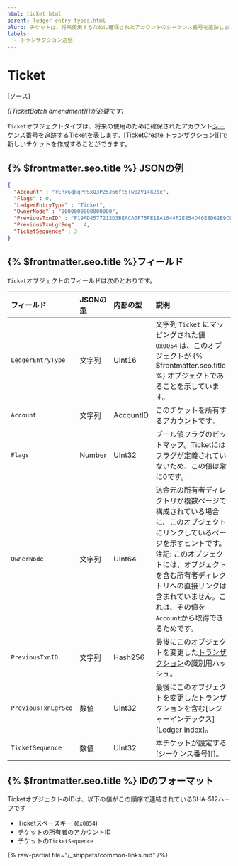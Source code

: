 ```yaml
---
html: ticket.html
parent: ledger-entry-types.html
blurb: チケットは、将来使用するために確保されたアカウントのシーケンス番号を追跡します。
labels:
  - トランザクション送信
---
```

# Ticket

[[ソース]](https://github.com/XRPLF/rippled/blob/76a6956138c4ecd156c5c408f136ed3d6ab7d0c1/src/ripple/protocol/impl/LedgerFormats.cpp#L155-L164)

_([TicketBatch amendment][]が必要です)_

`Ticket`オブジェクトタイプは、将来の使用のために確保されたアカウント[シーケンス番号](../../data-types/basic-data-types.md#アカウントシーケンス)を追跡する[Ticket](../../../../concepts/accounts/tickets.md)を表します。[TicketCreate トランザクション][]で新しいチケットを作成することができます。

## {% $frontmatter.seo.title %} JSONの例

```json
{
  "Account" : "rEhxGqkqPPSxQ3P25J66ft5TwpzV14k2de",
  "Flags" : 0,
  "LedgerEntryType" : "Ticket",
  "OwnerNode" : "0000000000000000",
  "PreviousTxnID" : "F19AD4577212D3BEACA0F75FE1BA1644F2E854D46E8D62E9C95D18E9708CBFB1",
  "PreviousTxnLgrSeq" : 4,
  "TicketSequence" : 3
}
```

## {% $frontmatter.seo.title %}フィールド

`Ticket`オブジェクトのフィールドは次のとおりです。

| フィールド            | JSONの型   | 内部の型       | 説明        　　　　         |
|:--------------------|:----------|:--------------|:---------------------------|
| `LedgerEntryType`   | 文字列     | UInt16        | 文字列 `Ticket` にマッピングされた値 `0x0054` は、このオブジェクトが {% $frontmatter.seo.title %} オブジェクトであることを示しています。 |
| `Account`           | 文字列     | AccountID     | このチケットを所有する[アカウント](../../../../concepts/accounts/accounts.md)です。 |
| `Flags`             | Number    | UInt32        | ブール値フラグのビットマップ。Ticketにはフラグが定義されていないため、この値は常に0です。 |
| `OwnerNode`         | 文字列     | UInt64        | 送金元の所有者ディレクトリが複数ページで構成されている場合に、このオブジェクトにリンクしているページを示すヒントです。注記: このオブジェクトには、オブジェクトを含む所有者ディレクトリへの直接リンクは含まれていません。これは、その値を`Account`から取得できるためです。 |
| `PreviousTxnID`     | 文字列     | Hash256       | 最後にこのオブジェクトを変更した[トランザクション](../../../../concepts/transactions/index.md)の識別用ハッシュ。 |
| `PreviousTxnLgrSeq` | 数値       | UInt32        | 最後にこのオブジェクトを変更したトランザクションを含む[レジャーインデックス][Ledger Index]。 |
| `TicketSequence`    | 数値       | UInt32        | 本チケットが設定する[シーケンス番号][]。 |

## {% $frontmatter.seo.title %} IDのフォーマット

TicketオブジェクトのIDは、以下の値がこの順序で連結されているSHA-512ハーフです

* Ticketスペースキー (`0x0054`)
* チケットの所有者のアカウントID
* チケットの`TicketSequence`

{% raw-partial file="/_snippets/common-links.md" /%}
